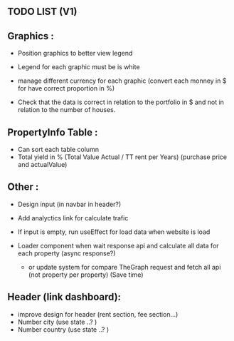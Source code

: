 ## TODO LIST (V1)

## Graphics :

- Position graphics to better view legend
- Legend for each graphic must be is white
- manage different currency for each graphic (convert each monney in $ for have correct proportion in %)

- Check that the data is correct in relation to the portfolio in $ and not in relation to the number of houses.

## PropertyInfo Table :
- Can sort each table column
- Total yield in % (Total Value Actual / TT rent per Years) (purchase price and actualValue)

## Other :
- Design input (in navbar in header?)
- Add analyctics link for calculate trafic
- If input is empty, run useEffect for load data when website is load

- Loader component when wait response api and calculate all data for each property (async response?)
  - or update system for compare TheGraph request and fetch all api (not property per property) (Save time)

## Header (link dashboard):
- improve design for header (rent section, fee section...)
- Number city  (use state ..? )
- Number country (use state ..? )
